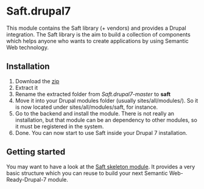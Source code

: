 # Saft.drupal7

This module contains the Saft library (+ vendors) and provides a Drupal integration. The Saft library is the aim to build a collection of components which helps anyone who wants to create applications by using Semantic Web technology.

## Installation

1. Download the [zip](https://github.com/SaftIng/Saft.drupal7/archive/master.zip)
2. Extract it
3. Rename the extracted folder from *Saft.drupal7-master* to **saft**
4. Move it into your Drupal modules folder (usually sites/all/modules/). So it is now located under sites/all/modules/saft, for instance.
5. Go to the backend and install the module. There is not really an installation, but that module can be an dependency to other modules, so it must be registered in the system.
6. Done. You can now start to use Saft inside your Drupal 7 installation.

## Getting started

You may want to have a look at the [Saft skeleton module](https://github.com/SaftIng/Saft.drupal7-skeleton). It provides a very basic structure which you can reuse to build your next Semantic Web-Ready-Drupal-7 module.
